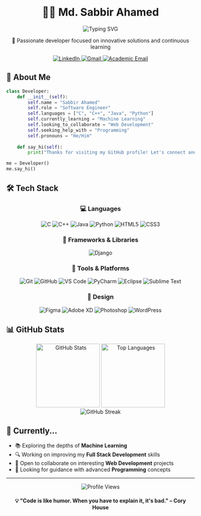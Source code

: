 # <div align="center">👨‍💻 Md. Sabbir Ahamed</div>

<div align="center">
  <img src="https://readme-typing-svg.herokuapp.com?font=Fira+Code&size=27&duration=3000&pause=1000&color=00E1F7&center=true&vCenter=true&width=435&lines=Software+Engineer;Full+Stack+Developer;Machine+Learning+Enthusiast" alt="Typing SVG" />
</div>

<div align="center">
  <p>🚀 Passionate developer focused on innovative solutions and continuous learning</p>
  
  <a href="https://www.linkedin.com/in/md-sabbir-ahamed/" target="_blank">
    <img src="https://img.shields.io/badge/LinkedIn-0077B5?style=for-the-badge&logo=linkedin&logoColor=white" alt="LinkedIn"/>
  </a>
  <a href="mailto:sabbirahamed.cse@gmail.com" target="_blank">
    <img src="https://img.shields.io/badge/Gmail-D14836?style=for-the-badge&logo=gmail&logoColor=white" alt="Gmail"/>
  </a>
  <a href="mailto:ahamed15-5553@diu.edu.bd">
    <img src="https://img.shields.io/badge/Academic-00FFFF?style=for-the-badge&logo=minutemailer&logoColor=black" alt="Academic Email"/>
  </a>
</div>

## 💫 About Me

```python
class Developer:
    def __init__(self):
        self.name = "Sabbir Ahamed"
        self.role = "Software Engineer"
        self.languages = ["C", "C++", "Java", "Python"]
        self.currently_learning = "Machine Learning"
        self.looking_to_collaborate = "Web Development"
        self.seeking_help_with = "Programming"
        self.pronouns = "He/Him"
        
    def say_hi(self):
        print("Thanks for visiting my GitHub profile! Let's connect and build amazing things together!")

me = Developer()
me.say_hi()
```

## 🛠️ Tech Stack

<div align="center">
  
  ### 💻 Languages
  ![C](https://img.shields.io/badge/C-00599C?style=for-the-badge&logo=c&logoColor=white)
  ![C++](https://img.shields.io/badge/C++-00599C?style=for-the-badge&logo=c%2B%2B&logoColor=white)
  ![Java](https://img.shields.io/badge/Java-ED8B00?style=for-the-badge&logo=openjdk&logoColor=white)
  ![Python](https://img.shields.io/badge/Python-3776AB?style=for-the-badge&logo=python&logoColor=white)
  ![HTML5](https://img.shields.io/badge/HTML5-E34F26?style=for-the-badge&logo=html5&logoColor=white)
  ![CSS3](https://img.shields.io/badge/CSS3-1572B6?style=for-the-badge&logo=css3&logoColor=white)
  
  ### 🧰 Frameworks & Libraries
  ![Django](https://img.shields.io/badge/Django-092E20?style=for-the-badge&logo=django&logoColor=white)
  
  ### 🔧 Tools & Platforms
  ![Git](https://img.shields.io/badge/Git-F05032?style=for-the-badge&logo=git&logoColor=white)
  ![GitHub](https://img.shields.io/badge/GitHub-100000?style=for-the-badge&logo=github&logoColor=white)
  ![VS Code](https://img.shields.io/badge/VS_Code-007ACC?style=for-the-badge&logo=visual-studio-code&logoColor=white)
  ![PyCharm](https://img.shields.io/badge/PyCharm-000000?style=for-the-badge&logo=pycharm&logoColor=white)
  ![Eclipse](https://img.shields.io/badge/Eclipse-2C2255?style=for-the-badge&logo=eclipse&logoColor=white)
  ![Sublime Text](https://img.shields.io/badge/Sublime_Text-FF9800?style=for-the-badge&logo=sublime-text&logoColor=white)
  
  ### 🎨 Design
  ![Figma](https://img.shields.io/badge/Figma-F24E1E?style=for-the-badge&logo=figma&logoColor=white)
  ![Adobe XD](https://img.shields.io/badge/Adobe_XD-FF61F6?style=for-the-badge&logo=adobe-xd&logoColor=white)
  ![Photoshop](https://img.shields.io/badge/Photoshop-31A8FF?style=for-the-badge&logo=adobe-photoshop&logoColor=white)
  ![WordPress](https://img.shields.io/badge/WordPress-21759B?style=for-the-badge&logo=wordpress&logoColor=white)
</div>

## 📊 GitHub Stats

<div align="center">
  <img src="https://github-readme-stats.vercel.app/api?username=Redoy0&show_icons=true&theme=tokyonight&hide_border=true" alt="GitHub Stats" height="170"/>
  <img src="https://github-readme-stats.vercel.app/api/top-langs/?username=Redoy0&layout=compact&theme=tokyonight&hide_border=true" alt="Top Languages" height="170"/>
</div>

<div align="center">
  <img src="https://github-readme-streak-stats.herokuapp.com/?user=Redoy0&theme=tokyonight&hide_border=true" alt="GitHub Streak" />
</div>

## 🌱 Currently...

- 📚 Exploring the depths of **Machine Learning**
- 🔍 Working on improving my **Full Stack Development** skills
- 👯 Open to collaborate on interesting **Web Development** projects
- 🤔 Looking for guidance with advanced **Programming** concepts

---

<div align="center">
  <img src="https://komarev.com/ghpvc/?username=Redoy0&style=flat-square&color=blue" alt="Profile Views"/>
  
  <h4>💡 "Code is like humor. When you have to explain it, it's bad." – Cory House</h4>
</div>
